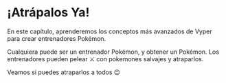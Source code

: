 # ¡Atrápalos Ya!

En este capítulo, aprenderemos los conceptos más avanzados de Vyper para crear entrenadores Pokémon.

Cualquiera puede ser un entrenador Pokémon, y obtener un Pokémon. Los entrenadores pueden pelear ⚔️ con pokemones salvajes y atraparlos.

Veamos si puedes atraparlos a todos 😉